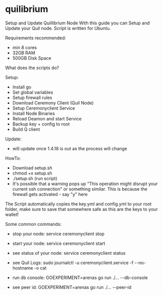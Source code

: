 # quilibrium
Setup and Update Quillibrium Node
With this guide you can Setup and Update your Quil node. Script is written for Ubuntu.

Requirements recommended:
- min 8 cores
- 32GB RAM
- 500GB Disk Space

What does the scripts do?

Setup:
- Install go
- Set global variables
- Setup firewall rules
- Download Ceremony Client (Quil Node)
- Setup Ceremonyclient Service
- Install Node Binaries
- Reload Deamon and start Service
- Backup key + config to root
- Build Q client

Update:
- will update once 1.4.18 is out as the process will change

HowTo:
- Download setup.sh
- chmod +x setup.sh
- ./setup.sh (run script)
- It's possible that a warning pops up "This operation might disrupt your current ssh connection" or something similar. This is because the firewall gets activated - say "y" here

The Script automatically copies the key.yml and config.yml to your root folder, make sure to save that somewhere safe as this are the keys to your wallet!

Some common commands:
 - stop your node:
service ceremonyclient stop

 - start your node:
service ceremonyclient start

- see status of your node:
service ceremonyclient status

- see Quil Logs:
sudo journalctl -u ceremonyclient.service -f --no-hostname -o cat

- run db console:
GOEXPERIMENT=arenas go run ./... --db-console

- see peer id:
GOEXPERIMENT=arenas go run ./... --peer-id

